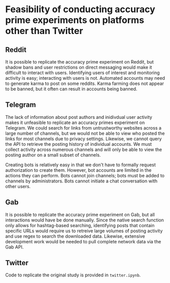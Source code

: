 # Feasibility of conducting accuracy prime experiments on platforms other than Twitter

## Reddit

It is possible to replicate the accuracy prime experiment on Reddit, but shadow bans and user restrictions on direct messaging would make it difficult to interact with users.  Identifying users of interest and monitoring activity is easy; interacting with users is not. Automated accounts may need to generate karma to post on some reddits. Karma farming does not appear to be banned, but it often can result in accounts being banned.

## Telegram

The lack of information about post authors and inidivdual user activity makes it unfeasible to replicate an accuracy primes experiment on Telegram. We could search for links from untrustworthy websites across a large number of channels, but we would not be able to view who posted the links for most channels due to privacy settings. Likewise, we cannot query the API to retrieve the posting history of individual accounts. We must collect activity across numerous channels and will only be able to view the posting author on a small subset of channels.

Creating bots is relatively easy in that we don't have to formally request authorization to create them. However, bot accounts are limited in the actions they can perform. Bots cannot join channels; bots must be added to channels by administrators. Bots cannot initiate a chat conversation with other users.

## Gab

It is possible to replicate the accuracy prime experiment on Gab, but all interactions would have be done manually. Since the native search function only allows for hashtag-based searching, identifying posts that contain specific URLs would require us to retreive large volumes of posting activity and use regex to search the downloaded data. Likewise, extensive development work would be needed to pull complete network data via the Gab API.

## Twitter

Code to replicate the original study is provided in `twitter.ipynb`.